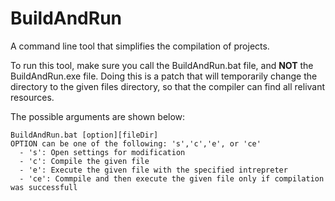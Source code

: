 # BuildAndRun
A command line tool that simplifies the compilation of projects.

To run this tool, make sure you call the BuildAndRun.bat file, and **NOT** the BuildAndRun.exe file. Doing this is a patch that will temporarily change the directory to the given files directory, so that the compiler can find all relivant resources.

The possible arguments are shown below:

    BuildAndRun.bat [option][fileDir]
    OPTION can be one of the following: 's','c','e', or 'ce'
      - 's': Open settings for modification
      - 'c': Compile the given file
      - 'e': Execute the given file with the specified intrepreter
      - 'ce': Commpile and then execute the given file only if compilation was successfull
